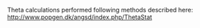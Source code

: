Theta calculations performed following methods described here: http://www.popgen.dk/angsd/index.php/ThetaStat
